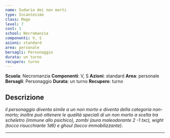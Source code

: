 ```yaml
---
name: Sudario dei non morti
type: Incantesimo
class: Mago
level: 7
cost: 1
school: Necromanzia
componenti: V, S
azioni: standard
area: personale
bersagli: Personaggio
durata: un turno
recupero: turno
---
```

**Scuola**: Necromanzia
**Componenti**: V, S
**Azioni**: standard
**Area**: personale
**Bersagli**: Personaggio
**Durata**: un turno
**Recupero**: turno

**Descrizione**
-

*il personaggio diventa simile a un non morto e diventa della categoria non-morto; inoltre può ottenere le qualità speciali di un non morto a scelta tra scheletro (immune allo psichico), zombi (aura maleodorante 2 -1 txc), wight (tocco risucchiante 1d6) e ghoul (tocco immobilizzante).*

---